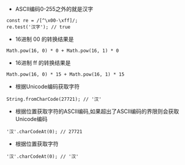 * ASCII编码0-255之外的就是汉字
```
const re = /[^\x00-\xff]/;
re.test('汉字'); // true
```
* 16进制 00 的转换结果是
```
Math.pow(16, 0) * 0 + Math.pow(16, 1) * 0
```
* 16进制 ff 的转换结果是
```
Math.pow(16, 0) * 15 + Math.pow(16, 1) * 15
```

* 根据Unicode编码获取字符
```
String.fromCharCode(27721); // '汉'
```

* 根据位置获取字符的ASCII编码,如果超出了ASCII编码的界限则会获取Unicode编码
```
'汉'.charCodeAt(0); // 27721
```

* 根据位置获取字符
```
'汉'.charCodeAt(0); // '汉'
```
